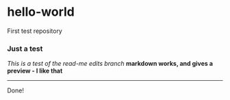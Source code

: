 # hello-world
First test repository

### Just a test
*This is a test of the read-me edits branch*
**markdown works, and gives a preview - I like that**

---
Done!
